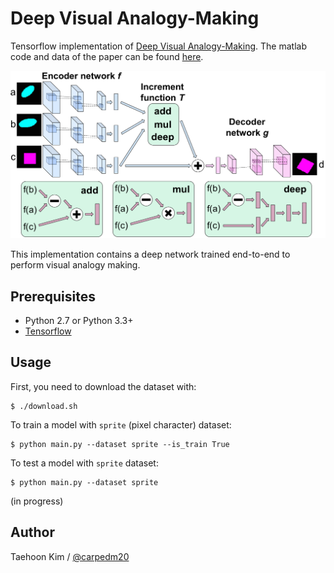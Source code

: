 Deep Visual Analogy-Making
==========================

Tensorflow implementation of [Deep Visual Analogy-Making](http://www-personal.umich.edu/~reedscot/nips2015.pdf). The matlab code and data of the paper can be found [here](http://www-personal.umich.edu/~reedscot/files/nips2015-analogy.tar.gz).

![model](./assets/model.png)

This implementation contains a deep network trained end-to-end to perform visual analogy making.


Prerequisites
-------------

- Python 2.7 or Python 3.3+
- [Tensorflow](https://www.tensorflow.org/)


Usage
-----

First, you need to download the dataset with:

    $ ./download.sh

To train a model with `sprite` (pixel character) dataset:

    $ python main.py --dataset sprite --is_train True

To test a model with `sprite` dataset:

    $ python main.py --dataset sprite


(in progress)


Author
------

Taehoon Kim / [@carpedm20](http://carpedm20.github.io/)

